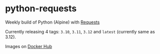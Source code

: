 # python-requests

Weekly build of Python (Alpine) with [Requests](https://requests.readthedocs.io/en/latest/)

Currently releasing 4 tags: `3.10`, `3.11`, `3.12` and `latest` (currently same as 3.12).

Images on [Docker Hub](https://hub.docker.com/r/xr09/python-requests)
